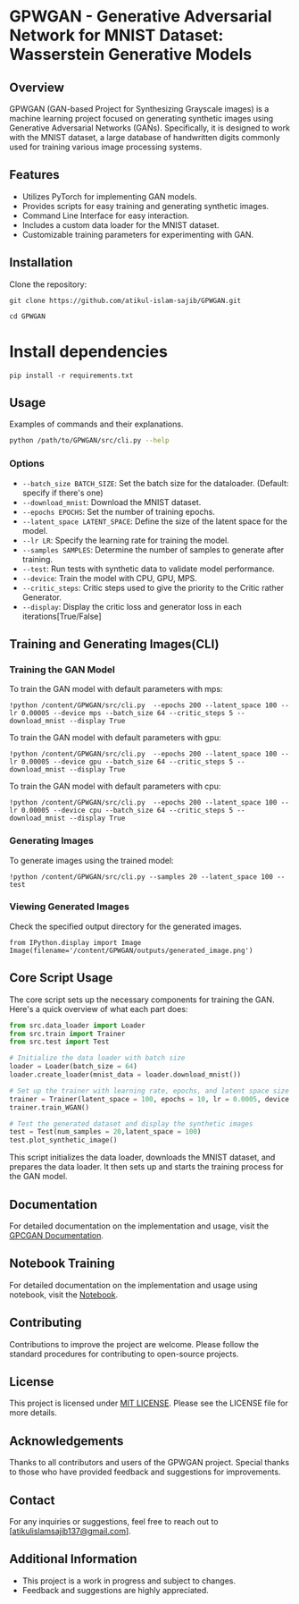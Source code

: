 # GPWGAN - Generative Adversarial Network for MNIST Dataset: Wasserstein Generative Models

## Overview

GPWGAN (GAN-based Project for Synthesizing Grayscale images) is a machine learning project focused on generating synthetic images using Generative Adversarial Networks (GANs). Specifically, it is designed to work with the MNIST dataset, a large database of handwritten digits commonly used for training various image processing systems.

## Features

- Utilizes PyTorch for implementing GAN models.
- Provides scripts for easy training and generating synthetic images.
- Command Line Interface for easy interaction.
- Includes a custom data loader for the MNIST dataset.
- Customizable training parameters for experimenting with GAN.

## Installation

Clone the repository:

```
git clone https://github.com/atikul-islam-sajib/GPWGAN.git

cd GPWGAN
```

# Install dependencies

```
pip install -r requirements.txt
```

## Usage

Examples of commands and their explanations.

```bash
python /path/to/GPWGAN/src/cli.py --help
```

### Options

- `--batch_size BATCH_SIZE`: Set the batch size for the dataloader. (Default: specify if there's one)
- `--download_mnist`: Download the MNIST dataset.
- `--epochs EPOCHS`: Set the number of training epochs.
- `--latent_space LATENT_SPACE`: Define the size of the latent space for the model.
- `--lr LR`: Specify the learning rate for training the model.
- `--samples SAMPLES`: Determine the number of samples to generate after training.
- `--test`: Run tests with synthetic data to validate model performance.
- `--device`: Train the model with CPU, GPU, MPS.
- `--critic_steps`: Critic steps used to give the priority to the Critic rather Generator.
- `--display`: Display the critic loss and generator loss in each iterations[True/False]

## Training and Generating Images(CLI)

### Training the GAN Model

To train the GAN model with default parameters with mps:

```
!python /content/GPWGAN/src/cli.py  --epochs 200 --latent_space 100 --lr 0.00005 --device mps --batch_size 64 --critic_steps 5 --download_mnist --display True
```

To train the GAN model with default parameters with gpu:

```
!python /content/GPWGAN/src/cli.py  --epochs 200 --latent_space 100 --lr 0.00005 --device gpu --batch_size 64 --critic_steps 5 --download_mnist --display True
```

To train the GAN model with default parameters with cpu:

```
!python /content/GPWGAN/src/cli.py  --epochs 200 --latent_space 100 --lr 0.00005 --device cpu --batch_size 64 --critic_steps 5 --download_mnist --display True
```

### Generating Images

To generate images using the trained model:

```
!python /content/GPWGAN/src/cli.py --samples 20 --latent_space 100 --test
```

### Viewing Generated Images

Check the specified output directory for the generated images.

```
from IPython.display import Image
Image(filename='/content/GPWGAN/outputs/generated_image.png')
```

## Core Script Usage

The core script sets up the necessary components for training the GAN. Here's a quick overview of what each part does:

```python
from src.data_loader import Loader
from src.train import Trainer
from src.test import Test

# Initialize the data loader with batch size
loader = Loader(batch_size = 64)
loader.create_loader(mnist_data = loader.download_mnist())

# Set up the trainer with learning rate, epochs, and latent space size
trainer = Trainer(latent_space = 100, epochs = 10, lr = 0.0005, device = 'gpu', batch_size = 64, n_critic_step = 5, clip_value = 0.01)
trainer.train_WGAN()

# Test the generated dataset and display the synthetic images
test = Test(num_samples = 20,latent_space = 100)
test.plot_synthetic_image()
```

This script initializes the data loader, downloads the MNIST dataset, and prepares the data loader. It then sets up and starts the training process for the GAN model.

## Documentation

For detailed documentation on the implementation and usage, visit the [GPCGAN Documentation](https://atikul-islam-sajib.github.io/GPCGAN-deploy/).

## Notebook Training

For detailed documentation on the implementation and usage using notebook, visit the [Notebook](./notebooks/ModelTrain-CGAN.ipynb).

## Contributing

Contributions to improve the project are welcome. Please follow the standard procedures for contributing to open-source projects.

## License

This project is licensed under [MIT LICENSE](./LICENSE). Please see the LICENSE file for more details.

## Acknowledgements

Thanks to all contributors and users of the GPWGAN project. Special thanks to those who have provided feedback and suggestions for improvements.

## Contact

For any inquiries or suggestions, feel free to reach out to [atikulislamsajib137@gmail.com].

## Additional Information

- This project is a work in progress and subject to changes.
- Feedback and suggestions are highly appreciated.
